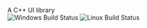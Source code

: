 A C++ UI library  
![Windows Build Status](https://github.com/instinkt900/moth_ui/actions/workflows/cmake-build-lib-win.yml/badge.svg) 
![Linux Build Status](https://github.com/instinkt900/moth_ui/actions/workflows/cmake-build-lib-linux.yml/badge.svg)
